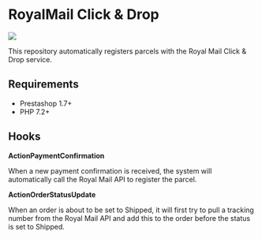 # RoyalMail Click & Drop
![](https://github.com/Delota/prestashop-royalmail-click-and-drop/actions/workflows/ci.yml/badge.svg)

This repository automatically registers parcels with the Royal Mail Click & Drop service.

## Requirements
* Prestashop 1.7+
* PHP 7.2+

## Hooks
**ActionPaymentConfirmation**

When a new payment confirmation is received, the system will automatically call the Royal Mail API to register the parcel.

**ActionOrderStatusUpdate**

When an order is about to be set to Shipped, it will first try to pull a tracking number from the Royal Mail API and add this to the order before the status is set to Shipped.